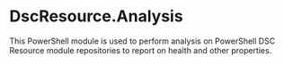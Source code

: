 # DscResource.Analysis

This PowerShell module is used to perform analysis on PowerShell DSC Resource module repositories to
report on health and other properties.
